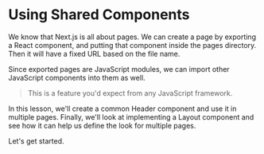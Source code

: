 # Using Shared Components

We know that Next.js is all about pages. We can create a page by exporting a React component, and putting that component inside the pages directory. Then it will have a fixed URL based on the file name.

Since exported pages are JavaScript modules, we can import other JavaScript components into them as well.

> This is a feature you'd expect from any JavaScript framework.

In this lesson, we'll create a common Header component and use it in multiple pages. Finally, we'll look at implementing a Layout component and see how it can help us define the look for multiple pages.

Let's get started.